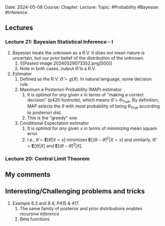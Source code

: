Date: 2024-05-08
Course:
Chapter: 
Lecture: 
Topic: #Probability #Bayesian #Inference 

## Lectures
### Lecture 21: Bayesian Statistical Inference - I
1. Bayesian treats the unknown as a R.V. It does *not* mean nature is uncertain, but our *prior* belief of the distribution of the unknown.
	1. ![[Pasted image 20240529073352.png|500]]
	2. Note in both cases, output $\hat{\Theta}$ is a R.V. 
2. Estimator
	1. Defined as the R.V. $\hat{\Theta}=g(X)$. In natural language, some decision rule. 
	2. Maximum a Posteriori Probability (MAP) estimator
		1. It is *optimal* for *any* given $x$ in terms of "making a correct decision" (p420 footnote), which means $\hat{\theta}=\theta_{\text{True}}$. By definition, MAP selects the $\theta$ with most probability of being $\theta_{\text{True}}$ according to posteriori dist.
		2. This is the "greedy" one.
	3. Conditional Expectation estimator
		1. It is *optimal* for *any* given $x$ in *terms* of minimizing mean square error.
		2. I.e., $\hat{\theta} = \mathbf{E}[\theta|X=x]$ minimizes $\mathbf{E}[(\Theta - \hat{\theta})^2|X=x]$ and similarly, $\hat{\Theta} = \mathbf{E}[\Theta|X]$ and $\mathbf{E}[(\theta - \hat{\theta})^2|X]$.
### Lecture 20: Central Limit Theorem
## My comments
## Interesting/Challenging problems and tricks
1. Example 8.3 and 8.4, P415 & 417. 
	1. The same family of posterior and prior distributions enables *recursive inference*
	2. Beta functions